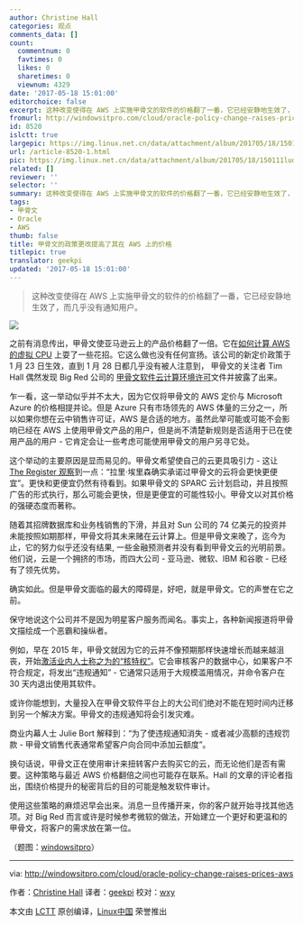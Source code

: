 ```yaml
---
author: Christine Hall
categories: 观点
comments_data: []
count:
  commentnum: 0
  favtimes: 0
  likes: 0
  sharetimes: 0
  viewnum: 4329
date: '2017-05-18 15:01:00'
editorchoice: false
excerpt: 这种改变使得在 AWS 上实施甲骨文的软件的价格翻了一番，它已经安静地生效了，而几乎没有通知用户。
fromurl: http://windowsitpro.com/cloud/oracle-policy-change-raises-prices-aws
id: 8520
islctt: true
largepic: https://img.linux.net.cn/data/attachment/album/201705/18/150111lud3xvd3vuvkkwns.jpg
url: /article-8520-1.html
pic: https://img.linux.net.cn/data/attachment/album/201705/18/150111lud3xvd3vuvkkwns.jpg.thumb.jpg
related: []
reviewer: ''
selector: ''
summary: 这种改变使得在 AWS 上实施甲骨文的软件的价格翻了一番，它已经安静地生效了，而几乎没有通知用户。
tags:
- 甲骨文
- Oracle
- AWS
thumb: false
title: 甲骨文的政策更改提高了其在 AWS 上的价格
titlepic: true
translator: geekpi
updated: '2017-05-18 15:01:00'
---
```



> 
> 这种改变使得在 AWS 上实施甲骨文的软件的价格翻了一番，它已经安静地生效了，而几乎没有通知用户。
> 
> 
> 


![](/data/attachment/album/201705/18/150111lud3xvd3vuvkkwns.jpg)


之前有消息传出，甲骨文使亚马逊云上的产品价格翻了一倍。它在[如何计算 AWS 的虚拟 CPU](https://oracle-base.com/blog/2017/01/28/oracles-cloud-licensing-change-be-warned/) 上耍了一些花招。它这么做也没有任何宣扬。该公司的新定价政策于 1 月 23 日生效，直到 1 月 28 日都几乎没有被人注意到， 甲骨文的关注者 Tim Hall 偶然发现 Big Red 公司的 [甲骨文软件云计算环境许可](http://www.oracle.com/us/corporate/pricing/cloud-licensing-070579.pdf)文件并披露了出来。


乍一看，这一举动似乎并不太大，因为它仅将甲骨文的 AWS 定价与 Microsoft Azure 的价格相提并论。但是 Azure 只有市场领先的 AWS 体量的三分之一，所以如果你想在云中销售许可证，AWS 是合适的地方。虽然此举可能或可能不会影响已经在 AWS 上使用甲骨文产品的用户，但是尚不清楚新规则是否适用于已在使用产品的用户 - 它肯定会让一些考虑可能使用甲骨文的用户另寻它处。


这个举动的主要原因是显而易见的。甲骨文希望使自己的云更具吸引力 - 这让 [The Register 观察](https://www.theregister.co.uk/2017/01/30/oracle_effectively_doubles_licence_fees_to_run_in_aws/)到一点：“拉里·埃里森确实承诺过甲骨文的云将会更快更便宜”。更快和更便宜仍然有待看到。如果甲骨文的 SPARC 云计划启动，并且按照广告的形式执行，那么可能会更快，但是更便宜的可能性较小。甲骨文以对其价格的强硬态度而著称。


随着其招牌数据库和业务栈销售的下滑，并且对 Sun 公司的 74 亿美元的投资并未能按照如期那样，甲骨文将其未来赌在云计算上。但是甲骨文来晚了，迄今为止，它的努力似乎还没有结果, 一些金融预测者并没有看到甲骨文云的光明前景。他们说，云是一个拥挤的市场，而四大公司 - 亚马逊、微软、IBM 和谷歌 - 已经有了领先优势。


确实如此。但是甲骨文面临的最大的障碍是，好吧，就是甲骨文。它的声誉在它之前。


保守地说这个公司并不是因为明星客户服务而闻名。事实上，各种新闻报道将甲骨文描绘成一个恶霸和操纵者。


例如，早在 2015 年，甲骨文就因为它的云并不像预期那样快速增长而越来越沮丧，开始[激活业内人士称之为的“核特权”](http://www.businessinsider.com/oracle-is-using-the-nuclear-option-to-sell-its-cloud-software-2015-7)。它会审核客户的数据中心，如果客户不符合规定，将发出“违规通知” - 它通常只适用于大规模滥用情况，并命令客户在 30 天内退出使用其软件。


或许你能想到，大量投入在甲骨文软件平台上的大公司们绝对不能在短时间内迁移到另一个解决方案。甲骨文的违规通知将会引发灾难。


商业内幕人士 Julie Bort 解释到：“为了使违规通知消失 - 或者减少高额的违规罚款 - 甲骨文销售代表通常希望客户向合同中添加云额度”。


换句话说，甲骨文正在使用审计来扭转客户去购买它的云，而无论他们是否有需要。这种策略与最近 AWS 价格翻倍之间也可能存在联系。Hall 的文章的评论者指出，围绕价格提升的秘密背后的目的可能是触发软件审计。


使用这些策略的麻烦迟早会出来。消息一旦传播开来，你的客户就开始寻找其他选项。对 Big Red 而言或许是时候参考微软的做法，开始建立一个更好和更温和的甲骨文，将客户的需求放在第一位。


（题图：[windowsitpro](http://windowsitpro.com/)）




---


via: <http://windowsitpro.com/cloud/oracle-policy-change-raises-prices-aws>


作者：[Christine Hall](http://windowsitpro.com/author/christine-hall) 译者：[geekpi](https://github.com/geekpi) 校对：[wxy](https://github.com/wxy)


本文由 [LCTT](https://github.com/LCTT/TranslateProject) 原创编译，[Linux中国](https://linux.cn/) 荣誉推出